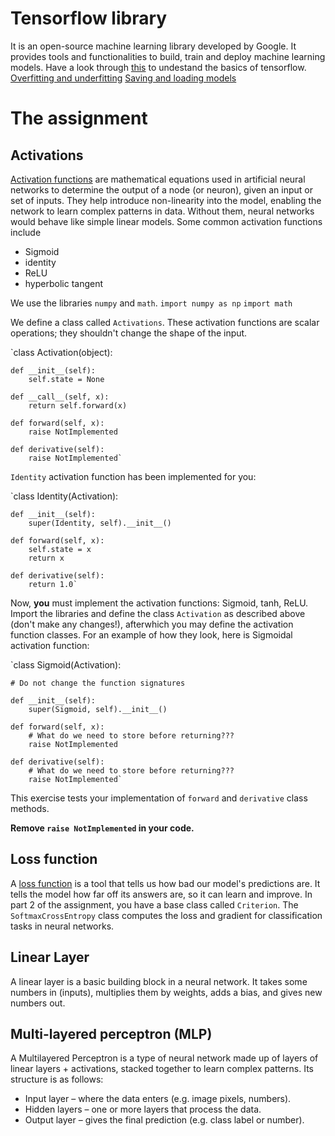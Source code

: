 # Tensorflow library
It is an open-source machine learning library developed by Google. It provides tools and functionalities to build, train and deploy machine learning models.
Have a look through [this](https://www.tensorflow.org/tutorials/quickstart/beginner) to undestand the basics of tensorflow. 
[Overfitting and underfitting](https://www.tensorflow.org/tutorials/keras/overfit_and_underfit)
[Saving and loading models](https://www.tensorflow.org/tutorials/keras/save_and_load)
# The assignment
## Activations
[Activation functions](https://www.geeksforgeeks.org/types-of-activation-function-in-ann/) are mathematical equations used in artificial neural networks to determine the output of a node (or neuron), given an input or set of inputs. They help introduce non-linearity into the model, enabling the network to learn complex patterns in data.
Without them, neural networks would behave like simple linear models.
Some common activation functions include 
* Sigmoid
* identity
* ReLU
* hyperbolic tangent

We use the libraries `numpy` and `math`.
`import numpy as np`
`import math`

We define a class called `Activations`. These activation functions are scalar operations; they shouldn't change the shape of the input.

`class Activation(object):

    def __init__(self):
        self.state = None
        
    def __call__(self, x):
        return self.forward(x)
        
    def forward(self, x):
        raise NotImplemented
        
    def derivative(self):
        raise NotImplemented`

`Identity` activation function has been implemented for you:

`class Identity(Activation):

    def __init__(self):
        super(Identity, self).__init__()
        
    def forward(self, x):
        self.state = x
        return x
        
    def derivative(self):
        return 1.0`

Now, **you** must implement the activation functions: Sigmoid, tanh, ReLU.
Import the libraries and define the class `Activation` as described above (don't make any changes!), afterwhich you may define the activation function classes.
For an example of how they look, here is Sigmoidal activation function:

`class Sigmoid(Activation):

    # Do not change the function signatures 
    
    def __init__(self):
        super(Sigmoid, self).__init__()
        
    def forward(self, x):
        # What do we need to store before returning???
        raise NotImplemented
        
    def derivative(self):
        # What do we need to store before returning??? 
        raise NotImplemented`

This exercise tests your implementation of `forward` and `derivative` class methods. 

**Remove `raise NotImplemented` in your code.**

## Loss function
A [loss function](https://www.geeksforgeeks.org/loss-functions-in-deep-learning/) is a tool that tells us how bad our model's predictions are. It tells the model how far off its answers are, so it can learn and improve. In part 2 of the assignment, you have a base class called `Criterion`. The `SoftmaxCrossEntropy` class computes the loss and gradient for classification tasks in neural networks.

## Linear Layer
A linear layer is a basic building block in a neural network. It takes some numbers in (inputs), multiplies them by weights, adds a bias, and gives new numbers out.

## Multi-layered perceptron (MLP)
A Multilayered Perceptron is a type of neural network made up of layers of linear layers + activations, stacked together to learn complex patterns. Its structure is as follows:
* Input layer – where the data enters (e.g. image pixels, numbers).
* Hidden layers – one or more layers that process the data.
* Output layer – gives the final prediction (e.g. class label or number).
